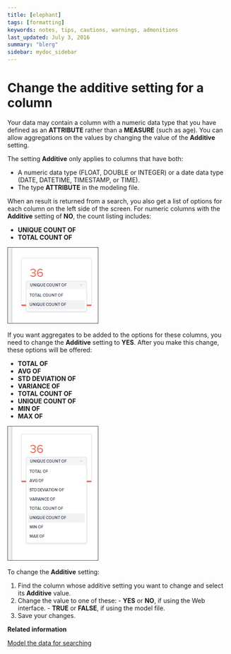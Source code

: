 ```yaml
---
title: [elephant]
tags: [formatting]
keywords: notes, tips, cautions, warnings, admonitions
last_updated: July 3, 2016
summary: "blerg"
sidebar: mydoc_sidebar
---
```

# Change the additive setting for a column

Your data may contain a column with a numeric data type that you have defined as an **ATTRIBUTE** rather than a **MEASURE** \(such as age\). You can allow aggregations on the values by changing the value of the **Additive** setting.

The setting **Additive** only applies to columns that have both:

-   A numeric data type \(FLOAT, DOUBLE or INTEGER\) or a date data type \(DATE, DATETIME, TIMESTAMP, or TIME\).
-   The type **ATTRIBUTE** in the modeling file.

When an result is returned from a search, you also get a list of options for each column on the left side of the screen. For numeric columns with the **Additive** setting of **NO**, the count listing includes:

-   **UNIQUE COUNT OF**
-   **TOTAL COUNT OF**

![](../../images/model_additive_model_false_options.png)

If you want aggregates to be added to the options for these columns, you need to change the **Additive** setting to **YES**. After you make this change, these options will be offered:

-   **TOTAL OF**
-   **AVG OF**
-   **STD DEVIATION OF**
-   **VARIANCE OF**
-   **TOTAL COUNT OF**
-   **UNIQUE COUNT OF**
-   **MIN OF**
-   **MAX OF**

![](../../images/model_additive_model_true_options.png)

To change the **Additive** setting:

1.   Find the column whose additive setting you want to change and select its **Additive** value. 
2.   Change the value to one of these: 
    -   **YES** or **NO**, if using the Web interface.
    -   **TRUE** or **FALSE**, if using the model file.
3.   Save your changes. 

**Related information**  


[Model the data for searching](semantic_modeling.html#)

